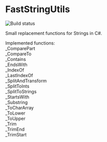 # FastStringUtils

![Build status](https://ci.appveyor.com/api/projects/status/6j3crpbosf1d0bq0?svg=true)

Small replacement functions for Strings in C#.

Implemented functions:  
_ComparePart  
_CompareTo  
_Contains  
_EndsWith  
_IndexOf  
_LastIndexOf  
_SplitAndTransform<T>  
_SplitToInts  
_SplitToStrings  
_StartsWith  
_Substring  
_ToCharArray  
_ToLower  
_ToUpper  
_Trim  
_TrimEnd  
_TrimStart  
